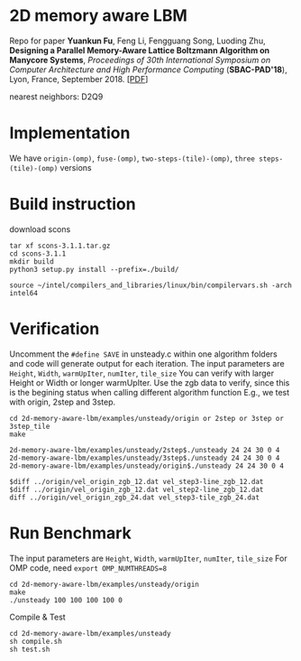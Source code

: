 # 2D memory aware LBM
Repo for paper **Yuankun Fu**, Feng Li, Fengguang Song, Luoding Zhu, **Designing a Parallel Memory-Aware Lattice Boltzmann Algorithm on Manycore Systems**, *Proceedings of 30th International Symposium on Computer Architecture and High Performance Computing* (**SBAC-PAD'18**), Lyon, France, September 2018. [[PDF](https://ieeexplore.ieee.org/abstract/document/8645909)]

nearest neighbors: D2Q9

# Implementation

We have `origin-(omp)`, `fuse-(omp)`, `two-steps-(tile)-(omp)`, `three steps-(tile)-(omp)` versions

# Build instruction

download scons
```
tar xf scons-3.1.1.tar.gz
cd scons-3.1.1
mkdir build
python3 setup.py install --prefix=./build/

source ~/intel/compilers_and_libraries/linux/bin/compilervars.sh -arch intel64 
```

# Verification

Uncomment the `#define SAVE` in unsteady.c within one algorithm folders and code will generate output for each iteration.
The input parameters are `Height`, `Width`, `warmUpIter`, `numIter`, `tile_size`
You can verify with larger Height or Width or longer warmUpIter.
Use the zgb data to verify, since this is the begining status when calling different algorithm function
E.g., we test with origin, 2step and 3step.

```
cd 2d-memory-aware-lbm/examples/unsteady/origin or 2step or 3step or 3step_tile
make

2d-memory-aware-lbm/examples/unsteady/2step$./unsteady 24 24 30 0 4
2d-memory-aware-lbm/examples/unsteady/3step$./unsteady 24 24 30 0 4
2d-memory-aware-lbm/examples/unsteady/origin$./unsteady 24 24 30 0 4

$diff ../origin/vel_origin_zgb_12.dat vel_step3-line_zgb_12.dat
$diff ../origin/vel_origin_zgb_12.dat vel_step2-line_zgb_12.dat
diff ../origin/vel_origin_zgb_24.dat vel_step3-tile_zgb_24.dat
```

# Run Benchmark

The input parameters are `Height`, `Width`, `warmUpIter`, `numIter`, `tile_size`
For OMP code, need `export OMP_NUMTHREADS=8`
```
cd 2d-memory-aware-lbm/examples/unsteady/origin
make
./unsteady 100 100 100 100 0
```

Compile & Test
```
cd 2d-memory-aware-lbm/examples/unsteady
sh compile.sh
sh test.sh
```